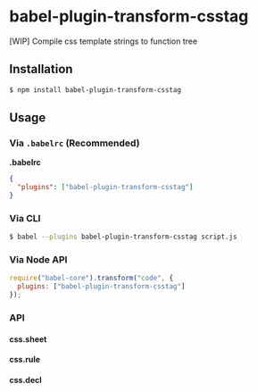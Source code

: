 # babel-plugin-transform-csstag

[WIP] Compile css template strings to function tree

## Installation

```sh
$ npm install babel-plugin-transform-csstag
```

## Usage

### Via `.babelrc` (Recommended)

**.babelrc**

```json
{
  "plugins": ["babel-plugin-transform-csstag"]
}
```

### Via CLI

```sh
$ babel --plugins babel-plugin-transform-csstag script.js
```

### Via Node API

```javascript
require("babel-core").transform("code", {
  plugins: ["babel-plugin-transform-csstag"]
});
```

### API

#### css.sheet

#### css.rule

#### css.decl

